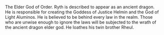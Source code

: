 The Elder God of Order. Ryth is described to appear as an ancient dragon. He is responsible for creating the Goddess of Justice Helmin and the God of Light Aluminos. He is believed to be behind every law in the realm. Those who are unwise enough to ignore the laws will be subjected to the wrath of the ancient dragon elder god. He loathes his twin brother Rheul. 